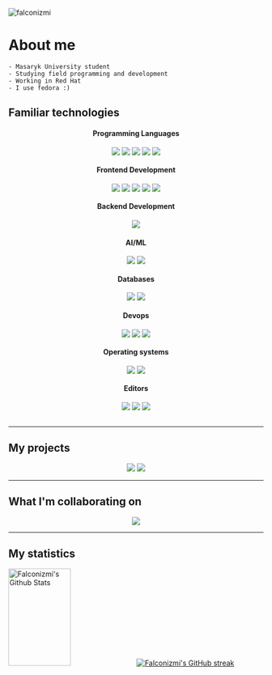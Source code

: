 <p align="left"> <img src="https://komarev.com/ghpvc/?username=falconizmi&label=Profile%20views&color=0e75b6&style=flat" alt="falconizmi" /> </p>

# About me
<p>

    - Masaryk University student
    - Studying field programming and development
    - Working in Red Hat
    - I use fedora :)
</p>

## Familiar technologies

<div align="center">
    <div >
      <h4> Programming Languages </h4>
      <img align=top src="https://img.shields.io/badge/Python-3776AB?style=for-the-badge&logo=python&logoColor=white" />
      <img align=top src="https://img.shields.io/badge/Java-ED8B00?style=for-the-badge&logo=openjdk&logoColor=white" />
      <img align=top src="https://img.shields.io/badge/C%23-239120?style=for-the-badge&logo=c-sharp&logoColor=white" />
      <img align=top src="https://img.shields.io/badge/TypeScript-3178C6.svg?style=for-the-badge&logo=TypeScript&logoColor=white" />
      <img align=top src="https://img.shields.io/badge/C-A8B9CC.svg?style=for-the-badge&logo=C&logoColor=black" />
    </div>
    <div >
      <h4> Frontend Development </h4>
      <img align=top src="https://img.shields.io/badge/React-61DAFB.svg?style=for-the-badge&logo=React&logoColor=black" />
      <img align=top src="https://img.shields.io/badge/Tailwind%20CSS-06B6D4.svg?style=for-the-badge&logo=Tailwind-CSS&logoColor=white" />
      <img align=top src="https://img.shields.io/badge/HTML5-E34F26.svg?style=for-the-badge&logo=HTML5&logoColor=white" />
      <img align=top src="https://img.shields.io/badge/CSS3-1572B6.svg?style=for-the-badge&logo=CSS3&logoColor=white" />
      <img align=top src="https://img.shields.io/badge/Flask-000000.svg?style=for-the-badge&logo=Flask&logoColor=white" />
    </div>
    <div >
      <h4> Backend Development </h4>
      <img align=top src="https://img.shields.io/badge/Node.js-5FA04E.svg?style=for-the-badge&logo=nodedotjs&logoColor=white" />
     <!--         <img align=top src="https://img.shields.io/badge/Next.js-000000.svg?style=for-the-badge&logo=nextdotjs&logoColor=white" /> REMOVE_NEXTJS_LEARN-->
    </div>
    <div >
      <h4> AI/ML </h4>
      <img align=top src="https://img.shields.io/badge/pandas-150458.svg?style=for-the-badge&logo=pandas&logoColor=white" />
      <img align=top src="https://img.shields.io/badge/NumPy-013243.svg?style=for-the-badge&logo=NumPy&logoColor=white" />
    </div>
    <div >
      <h4> Databases </h4>
      <img align=top src="https://img.shields.io/badge/SQLite-003B57.svg?style=for-the-badge&logo=SQLite&logoColor=white" />
      <img align=top src="https://img.shields.io/badge/PostgreSQL-316192?style=for-the-badge&logo=postgresql&logoColor=white" />
    </div>
    <div >
      <h4> Devops </h4>
      <img align=top src="https://img.shields.io/badge/Docker-2496ED.svg?style=for-the-badge&logo=Docker&logoColor=white" />
      <img align=top src="https://img.shields.io/badge/GNU%20Bash-4EAA25.svg?style=for-the-badge&logo=GNU-Bash&logoColor=white" />
      <img align=top src="https://img.shields.io/badge/Git-F05032?style=for-the-badge&logo=git&logoColor=white" />
    </div>
    <div >
      <h4>Operating systems </h4>
      <img align=top src="https://img.shields.io/badge/Fedora-51A2DA.svg?style=for-the-badge&logo=Fedora&logoColor=white" />
      <img align=top src="https://img.shields.io/badge/Ubuntu-E95420.svg?style=for-the-badge&logo=Ubuntu&logoColor=white" />
    </div>
    <div >
      <h4>Editors </h4>
      <img align=top src="https://img.shields.io/badge/Vim-019733.svg?style=for-the-badge&logo=Vim&logoColor=white" />
      <img align=top src="https://img.shields.io/badge/VSCode-0078D4?style=for-the-badge&logo=visual%20studio%20code&logoColor=white" />
      <img align=top src="https://img.shields.io/badge/JetBrains-000000.svg?style=for-the-badge&logo=JetBrains&logoColor=white" />
    </div>
  </div>

<br/>
<hr/>


## My projects

<div align="center">
<a href="https://github.com/falconizmi/class-tasker"><img src="https://github-readme-stats.vercel.app/api/pin/?username=falconizmi&repo=class-tasker&border_color=7F3FBF&bg_color=0D1117&title_color=C9D1D9&text_color=8B949E&icon_color=7F3FBF"/></a>
<a href="https://github.com/falconizmi/average-grade-calculator"><img src="https://github-readme-stats.vercel.app/api/pin/?username=falconizmi&repo=average-grade-calculator&border_color=7F3FBF&bg_color=0D1117&title_color=C9D1D9&text_color=8B949E&icon_color=7F3FBF"/></a>
</div>
<hr/>

## What I'm collaborating on

<div align="center">
<a href="https://github.com/teemtee/tmt"><img src="https://github-readme-stats.vercel.app/api/pin/?username=teemtee&repo=tmt&border_color=7F3FBF&bg_color=0D1117&title_color=C9D1D9&text_color=8B949E&icon_color=7F3FBF"/></a>

</div>
<hr/>

## My statistics

<a> 
    <a href="https://github.com/falconizmi"><img alt="Falconizmi's Github Stats" src="https://denvercoder1-github-readme-stats.vercel.app/api?username=falconizmi&show_icons=true&count_private=true&theme=react&border_color=7F3FBF&bg_color=0D1117&title_color=F85D7F&icon_color=F8D866" height="192px" width="49.5%"/></a>
    <a href="https://github.com/falconizmi">
        <img src="https://github-readme-streak-stats.herokuapp.com/?user=falconizmi&theme=radical&border=7F3FBF&background=0D1117" alt="Falconizmi's GitHub streak"/>
    </a>
</a>
